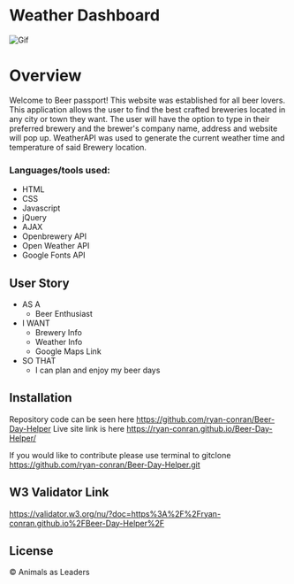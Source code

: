 # Weather Dashboard

![Gif]()

# Overview
Welcome to Beer passport! This website was established for all beer lovers. This application allows the user to find the best crafted breweries located in any city or town they want. The user will have the option to type in their preferred brewery and the brewer's company name, address and website will pop up. WeatherAPI was used to generate the current weather time and temperature of said Brewery location. 

### Languages/tools used:
- HTML
- CSS
- Javascript
- jQuery
- AJAX
- Openbrewery API
- Open Weather API 
- Google Fonts API 

## User Story

* AS A
    - Beer Enthusiast
* I WANT
    - Brewery Info
    - Weather Info
    - Google Maps Link
* SO THAT
    - I can plan and enjoy my beer days

## Installation

Repository code can be seen here https://github.com/ryan-conran/Beer-Day-Helper Live site link is here https://ryan-conran.github.io/Beer-Day-Helper/

If you would like to contribute please use terminal to gitclone https://github.com/ryan-conran/Beer-Day-Helper.git

## W3 Validator Link

https://validator.w3.org/nu/?doc=https%3A%2F%2Fryan-conran.github.io%2FBeer-Day-Helper%2F

## License

&copy; Animals as Leaders
